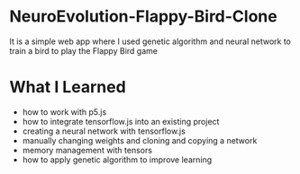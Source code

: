 # NeuroEvolution-Flappy-Bird-Clone
It is a simple web app where I used genetic algorithm and neural network to train a bird to play the Flappy Bird game

# What I Learned

* how to work with p5.js
* how to integrate tensorflow.js into an existing project
* creating a neural network with tensorflow.js
* manually changing weights and cloning and copying a network
* memory management with tensors
* how to apply genetic algorithm to improve learning
